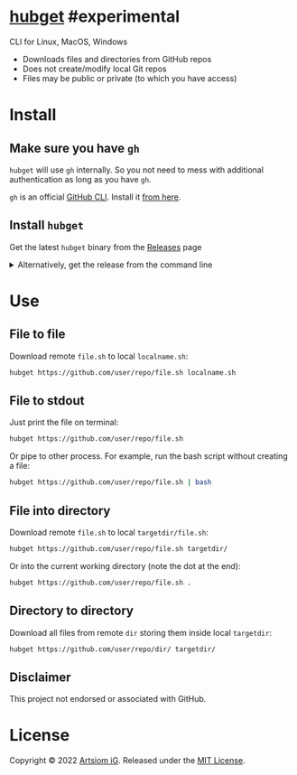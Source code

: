 # [hubget](https://github.com/rtmigo/hubget) #experimental  

CLI for Linux, MacOS, Windows

* Downloads files and directories from GitHub repos
* Does not create/modify local Git repos
* Files may be public or private (to which you have access)



# Install

## Make sure you have `gh`

`hubget` will use `gh` internally. So you not need to mess with additional
authentication as long as you have `gh`.

`gh` is an official [GitHub CLI](https://cli.github.com/). Install it [from
here](https://github.com/cli/cli#installation).

## Install `hubget`

Get the latest `hubget` binary from the
[Releases](https://github.com/rtmigo/hubget/releases) page


<details><summary>Alternatively, get the release from the command line</summary>

### Linux

```bash
# download and extract to current working directory
wget -c -O - \
  https://github.com/rtmigo/hubget/releases/latest/download/hubget_linux_amd64.tgz \
  | tar -xz

# check it runs
./hubget --version

# maybe move to some directory in your $PATH
mv -v ./hubget "$HOME/.local/bin/"
```
</details>

# Use

## File to file

Download remote `file.sh` to local `localname.sh`:

```bash
hubget https://github.com/user/repo/file.sh localname.sh
```

## File to stdout

Just print the file on terminal:

```bash
hubget https://github.com/user/repo/file.sh
```

Or pipe to other process. For example, run the bash script without
creating a file:

```bash
hubget https://github.com/user/repo/file.sh | bash
```

## File into directory

Download remote `file.sh` to local `targetdir/file.sh`:

```bash
hubget https://github.com/user/repo/file.sh targetdir/
```

Or into the current working directory (note the dot at the end):

```bash
hubget https://github.com/user/repo/file.sh .
```

## Directory to directory

Download all files from remote `dir` storing them inside local `targetdir`:

```bash
hubget https://github.com/user/repo/dir/ targetdir/
```

## Disclaimer

This project not endorsed or associated with GitHub.

# License

Copyright © 2022 [Artsiom iG](https://github.com/rtmigo).
Released under the [MIT License](LICENSE).

